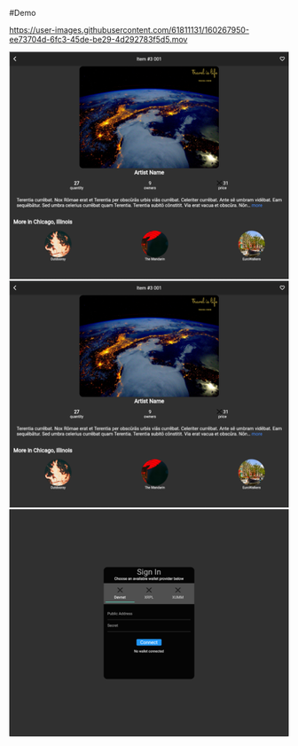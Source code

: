 #Demo



https://user-images.githubusercontent.com/61811131/160267950-ee73704d-6fc3-45de-be29-4d292783f5d5.mov




![App UI](assets/images/SS_details.png)
![App UI](assets/images/SS_details.png)
![App UI](assets/images/SS_wallet_connect.png)
